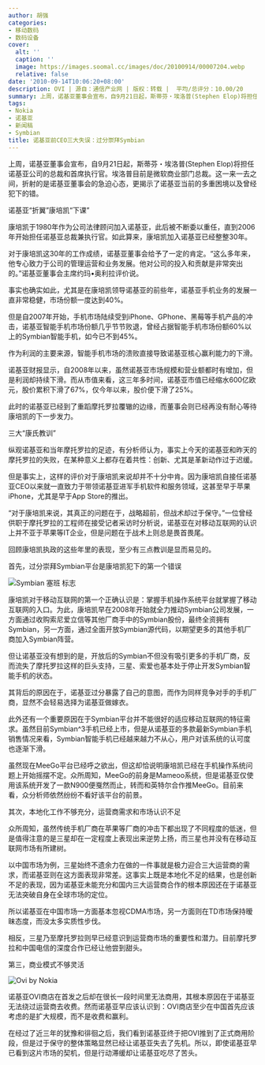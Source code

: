 ```yaml
---
author: 胡强
categories:
- 移动数码
- 数码设备
cover:
  alt: ''
  caption: ''
  image: https://images.soomal.cc/images/doc/20100914/00007204.webp
  relative: false
date: '2010-09-14T10:06:20+08:00'
description: OVI | 源自：通信产业网 | 版权：转载 |  平均/总评分：10.00/20
summary: 上周，诺基亚董事会宣布，自9月21日起，斯蒂芬・埃洛普(Stephen Elop)将担任诺基亚公司的总裁和首席执行官。埃洛普目前是微软商业部门总裁。这一来一去之间，折射的是诺基亚董事会的急迫心态，更揭示了诺基亚当前的多重困境以及曾经犯下的错。
tags:
- Nokia
- 诺基亚
- 新闻稿
- Symbian
title: 诺基亚前CEO三大失误：过分崇拜Symbian
---
```


上周，诺基亚董事会宣布，自9月21日起，斯蒂芬・埃洛普(Stephen Elop)将担任诺基亚公司的总裁和首席执行官。埃洛普目前是微软商业部门总裁。这一来一去之间，折射的是诺基亚董事会的急迫心态，更揭示了诺基亚当前的多重困境以及曾经犯下的错。



诺基亚“折翼”康培凯“下课”



康培凯于1980年作为公司法律顾问加入诺基亚，此后被不断委以重任，直到2006年开始担任诺基亚总裁兼执行官。如此算来，康培凯加入诺基亚已经整整30年。



对于康培凯这30年的工作成绩，诺基亚董事会给予了一定的肯定。“这么多年来，他专心致力于公司的管理运营和业务发展。他对公司的投入和贡献是非常突出的。”诺基亚董事会主席约玛•奥利拉评价说。



事实也确实如此，尤其是在康培凯领导诺基亚的前些年，诺基亚手机业务的发展一直非常稳健，市场份额一度达到40%。



但是自2007年开始，手机市场陆续受到iPhone、GPhone、黑莓等手机产品的冲击，诺基亚智能手机市场份额几乎节节败退，曾经占据智能手机市场份额60%以上的Symbian智能手机，如今已不到45%。



作为利润的主要来源，智能手机市场的溃败直接导致诺基亚核心赢利能力的下滑。



诺基亚财报显示，自2008年以来，虽然诺基亚市场规模和营业额都时有增加，但是利润却持续下滑。而从市值来看，这三年多时间，诺基亚市值已经缩水600亿欧元，股价累积下滑了67%，仅今年以来，股价便下滑了25%。



此时的诺基亚已经到了重蹈摩托罗拉覆辙的边缘，而董事会则已经再没有耐心等待康培凯的下一步发力。



三大“康氏教训”



纵观诺基亚和当年摩托罗拉的足迹，有分析师认为，事实上今天的诺基亚和昨天的摩托罗拉的失败，在某种意义上都存在着共性：创新、尤其是革新动作过于迟缓。



但是事实上，这样的评价对于康培凯来说却并不十分中肯。因为康培凯自接任诺基亚CEO以来就一直致力于带领诺基亚进军手机软件和服务领域，这甚至早于苹果iPhone，尤其是早于App Store的推出。



“对于康培凯来说，其真正的问题在于，战略超前，但战术却过于保守。”一位曾经供职于摩托罗拉的工程师在接受记者采访时分析说，诺基亚在对移动互联网的认识上并不亚于苹果等IT企业，但是问题在于战术上则总是畏首畏尾。



回顾康培凯执政的这些年里的表现，至少有三点教训是显而易见的。



首先，过分崇拜Symbian平台是康培凯犯下的第一个错误



![Symbian 塞班 标志](https://images.soomal.cc/images/doc/20100914/00007204.webp)



康培凯对于移动互联网的第一个正确认识是：掌握手机操作系统平台就掌握了移动互联网的入口。为此，康培凯早在2008年开始就全力推动Symbian公司发展，一方面通过收购索尼爱立信等其他厂商手中的Symbian股份，最终全资拥有Symbian，另一方面，通过全面开放Symbian源代码，以期望更多的其他手机厂商加入Symbian阵营。



但让诺基亚没有想到的是，开放后的Symbian不但没有吸引更多的手机厂商，反而流失了摩托罗拉这样的巨头支持，三星、索爱也基本处于停止开发Symbian智能手机的状态。



其背后的原因在于，诺基亚过分暴露了自己的意图，而作为同样竞争对手的手机厂商，显然不会轻易选择为诺基亚做嫁衣。



此外还有一个重要原因在于Symbian平台并不能很好的适应移动互联网的特征需求。虽然目前Symbian^3手机已经上市，但是从诺基亚的多款最新Symbian手机销售情况来看，Symbian智能手机已经越来越力不从心，用户对该系统的认可度也逐渐下滑。



虽然现在MeeGo平台已经呼之欲出，但这却恰说明康培凯已经在手机操作系统问题上开始摇摆不定。众所周知，MeeGo的前身是Mameoo系统，但是诺基亚仅使用该系统开发了一款N900便戛然而止，转而和英特尔合作推MeeGo。目前来看，众分析师依然纷纷不看好该平台的前景。



其次，本地化工作不够充分，运营商需求和市场认识不足



众所周知，虽然传统手机厂商在苹果等厂商的冲击下都出现了不同程度的低迷，但是值得注意的是三星却在一定程度上表现出来逆势上扬，而三星也并没有在移动互联网市场有所建树。



以中国市场为例，三星始终不遗余力在做的一件事就是极力迎合三大运营商的需求，而诺基亚则在这方面表现非常差。这事实上既是本地化不足的结果，也是创新不足的表现，因为诺基亚未能充分和国内三大运营商合作的根本原因还在于诺基亚无法突破自身在全球市场的定位。



所以诺基亚在中国市场一方面基本忽视CDMA市场，另一方面则在TD市场保持暧昧态度，而没太多实质性步伐。



相反，三星乃至摩托罗拉则早已经意识到运营商市场的重要性和潜力。目前摩托罗拉和中国电信的深度合作已经让他尝到甜头。



第三，商业模式不够灵活



![Ovi by Nokia](https://images.soomal.cc/images/doc/20100711/00006327.webp)



诺基亚OVI商店在首发之后却在很长一段时间里无法商用，其根本原因在于诺基亚无法绕过运营商去收费。然而诺基亚早应该认识到：OVI商店至少在中国首先应该考虑的是扩大规模，而不是收费和赢利。



在经过了近三年的犹豫和徘徊之后，我们看到诺基亚终于把OVI推到了正式商用阶段，但是过于保守的整体策略显然已经让诺基亚失去了先机。所以，即使诺基亚早已看到这片市场的契机，但是行动滞缓却让诺基亚吃尽了苦头。